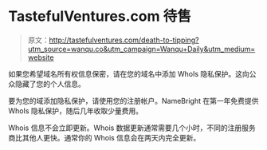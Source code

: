 # TastefulVentures.com 待售

> 原文：<http://tastefulventures.com/death-to-tipping?utm_source=wanqu.co&utm_campaign=Wanqu+Daily&utm_medium=website>

如果您希望域名所有权信息保密，请在您的域名中添加 WhoIs 隐私保护。这向公众隐藏了您的个人信息。

要为您的域添加隐私保护，请使用您的注册帐户。NameBright 在第一年免费提供 WhoIs 隐私保护，随后几年收取少量费用。

Whois 信息不会立即更新。Whois 数据更新通常需要几个小时，不同的注册服务商比其他人更快。通常你的 Whois 信息会在两天内完全更新。